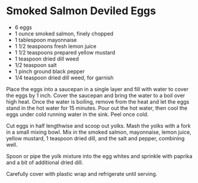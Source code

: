 # Smoked Salmon Deviled Eggs

* 6 eggs 
* 1 ounce smoked salmon, finely chopped 
* 1 tablespoon mayonnaise 
* 1 1/2 teaspoons fresh lemon juice 
* 1 1/2 teaspoons prepared yellow mustard 
* 1 teaspoon dried dill weed 
* 1/2 teaspoon salt
* 1 pinch ground black pepper
* 1/4 teaspoon dried dill weed, for garnish

Place the eggs into a saucepan in a single layer and fill with water to cover
the eggs by 1 inch. Cover the saucepan and bring the water to a boil over high
heat. Once the water is boiling, remove from the heat and let the eggs stand
in the hot water for 15 minutes. Pour out the hot water, then cool the eggs
under cold running water in the sink. Peel once cold.

Cut eggs in half lengthwise and scoop out yolks. Mash the yolks with a fork in
a small mixing bowl. Mix in the smoked salmon, mayonnaise, lemon juice, yellow
mustard, 1 teaspoon dried dill, and the salt and pepper, combining well.

Spoon or pipe the yolk mixture into the egg whites and sprinkle with paprika
and a bit of additional dried dill.

Carefully cover with plastic wrap and refrigerate until serving.
